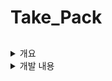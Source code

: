 # Take_Pack

##
<details>
    <summary>개요</summary>

* 소지품을 잃어버리지 않게 도와주는 안드로이드 앱
</details>

<details>
    <summary>개발 내용</summary>

* 개인 프로젝트
* Android, Node.js, MySQL를 이용해 개발
* 회원정보, 마커정보, 소지품목록 정보들을 데이터베이스에 저장
* 맵 로드시 현재 위치가 포커스되는 기능 구현
* 소지품을 등록할 수 있는 리스트 구현
* 맵을 길게 터치 시 장소 및 소지품 목록의 정보들을 저장하는 마커등록 기능 구현
* 일정 시간 마다 현재 위치와 마커위치를 비교 후 알람 및 진동이 울리게 하는 기능 구현

</details>

